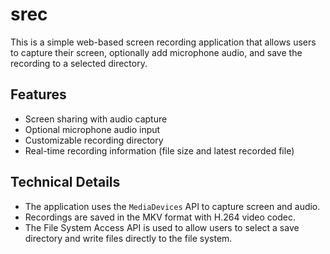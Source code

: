 # srec

This is a simple web-based screen recording application that allows users to capture their screen, optionally add microphone audio, and save the recording to a selected directory.

## Features

- Screen sharing with audio capture
- Optional microphone audio input
- Customizable recording directory
- Real-time recording information (file size and latest recorded file)

## Technical Details

- The application uses the `MediaDevices` API to capture screen and audio.
- Recordings are saved in the MKV format with H.264 video codec.
- The File System Access API is used to allow users to select a save directory and write files directly to the file system.
